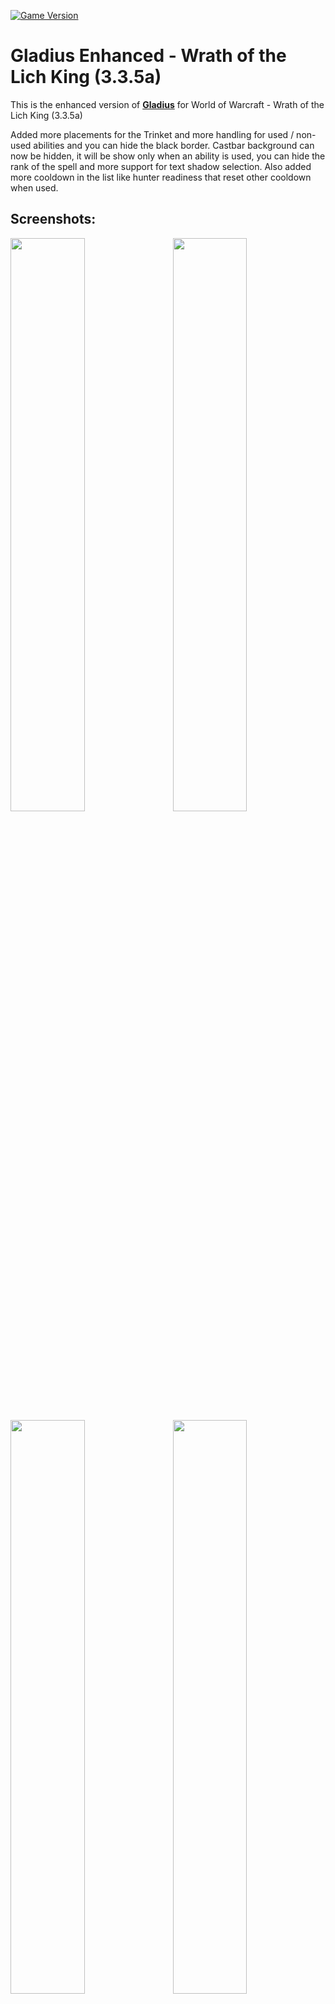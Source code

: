 [![Game Version](https://img.shields.io/badge/wow-3.3.5-blue.svg)](https://github.com/ElvUI-WotLK)

# Gladius Enhanced - Wrath of the Lich King (3.3.5a)

This is the enhanced version of **[Gladius](https://www.curseforge.com/wow/addons/gladius)** for World of Warcraft - Wrath of the Lich King (3.3.5a)

Added more placements for the Trinket and more handling for used / non-used abilities and you can hide the black border.
Castbar background can now be hidden, it will be show only when an ability is used, you can hide the rank of the spell and more support for text shadow selection.
Also added more cooldown in the list like hunter readiness that reset other cooldown when used.
## Screenshots:


<a href="https://user-images.githubusercontent.com/56119078/108131540-bac61c80-70b1-11eb-9714-7f9bc7b887e6.jpg">
<img src="https://user-images.githubusercontent.com/56119078/108131540-bac61c80-70b1-11eb-9714-7f9bc7b887e6.jpg" align="right" width="48.5%">
</a>
<a href="https://user-images.githubusercontent.com/56119078/108129085-f52dba80-70ad-11eb-9cab-4f072074d185.jpg">
<img src="https://user-images.githubusercontent.com/56119078/108129085-f52dba80-70ad-11eb-9cab-4f072074d185.jpg" width="48.5%">
</a>

<a href="https://user-images.githubusercontent.com/56119078/108132254-cf56e480-70b2-11eb-8338-061363037909.jpg">
<img src="https://user-images.githubusercontent.com/56119078/108132254-cf56e480-70b2-11eb-8338-061363037909.jpg" align="right" width="48.5%">
</a>
<a href="https://user-images.githubusercontent.com/56119078/108130686-58205100-70b0-11eb-9857-f3e1d38ff727.jpg">
<img src="https://user-images.githubusercontent.com/56119078/108130686-58205100-70b0-11eb-9857-f3e1d38ff727.jpg" width="48.5%">
</a>

## Installation:

1. Download **[Latest Version](https://github.com/Cortes-Jeremy/Gladius/releases)**
2. Unpack the Zip file
3. Open the folder "Gladius-master"
4. Copy (or drag and drop) **Gladius** into your Wow-Directory\Interface\AddOns
5. Restart WoW

## Commands:

    /gladius ui     Toggle the configuration GUI.
    /gladius test1-4     Show test unit.
    /gladius hide     Hide test unit.

## Languages:

Gladius Enhanced supports language the following gameclients:
* English (enUS)